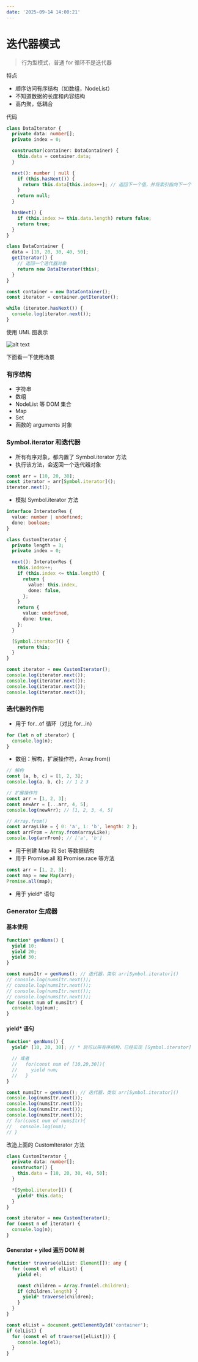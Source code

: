 ```yaml
---
date: '2025-09-14 14:00:21'
---
```


# 迭代器模式

> 行为型模式，普通 for 循环不是迭代器

特点

- 顺序访问有序结构（如数组，NodeList）
- 不知道数据的长度和内容结构
- 高内聚，低耦合

代码

```ts
class DataIterator {
  private data: number[];
  private index = 0;

  constructor(container: DataContainer) {
    this.data = container.data;
  }

  next(): number | null {
    if (this.hasNext()) {
      return this.data[this.index++]; // 返回下一个值，并将索引指向下一个
    }
    return null;
  }

  hasNext() {
    if (this.index >= this.data.length) return false;
    return true;
  }
}

class DataContainer {
  data = [10, 20, 30, 40, 50];
  getIterator() {
    // 返回一个迭代器对象
    return new DataIterator(this);
  }
}

const container = new DataContainer();
const iterator = container.getIterator();

while (iterator.hasNext()) {
  console.log(iterator.next());
}
```

使用 UML 图表示

![alt text](./images/29513-01.png)

下面看一下使用场景

### 有序结构

- 字符串
- 数组
- NodeList 等 DOM 集合
- Map
- Set
- 函数的 arguments 对象

### Symbol.iterator 和迭代器

- 所有有序对象，都内置了 Symbol.iterator 方法
- 执行该方法，会返回一个迭代器对象

```js
const arr = [10, 20, 30];
const iterator = arr[Symbol.iterator]();
iterator.next();
```

- 模拟 Symbol.iterator 方法

```ts
interface InteratorRes {
  value: number | undefined;
  done: boolean;
}

class CustomIterator {
  private length = 3;
  private index = 0;

  next(): InteratorRes {
    this.index++;
    if (this.index <= this.length) {
      return {
        value: this.index,
        done: false,
      };
    }
    return {
      value: undefined,
      done: true,
    };
  }

  [Symbol.iterator]() {
    return this;
  }
}

const iterator = new CustomIterator();
console.log(iterator.next());
console.log(iterator.next());
console.log(iterator.next());
console.log(iterator.next());
```

### 迭代器的作用

- 用于 for...of 循环（对比 for...in）

```js
for (let n of iterator) {
  console.log(n);
}
```

- 数组：解构，扩展操作符，Array.from()

```js
// 解构
const [a, b, c] = [1, 2, 3];
console.log(a, b, c); // 1 2 3

// 扩展操作符
const arr = [1, 2, 3];
const newArr = [...arr, 4, 5];
console.log(newArr); // [1, 2, 3, 4, 5]

// Array.from()
const arrayLike = { 0: 'a', 1: 'b', length: 2 };
const arrFrom = Array.from(arrayLike);
console.log(arrFrom); // ['a', 'b']
```

- 用于创建 Map 和 Set 等数据结构
- 用于 Promise.all 和 Promise.race 等方法

```js
const arr = [1, 2, 3];
const map = new Map(arr);
Promise.all(map);
```

- 用于 yield\* 语句

### Generator 生成器

#### 基本使用

```ts
function* genNums() {
  yield 10;
  yield 20;
  yield 30;
}

const numsItr = genNums(); // 迭代器，类似 arr[Symbol.iterator]()
// console.log(numsItr.next());
// console.log(numsItr.next());
// console.log(numsItr.next());
// console.log(numsItr.next());
for (const num of numsItr) {
  console.log(num);
}
```

#### yield\* 语句

```ts
function* genNums() {
  yield* [10, 20, 30]; // * 后可以带有序结构，已经实现 [Symbol.iterator]

  // 或者
  //   for(const num of [10,20,30]){
  //     yield num;
  //   }
}

const numsItr = genNums(); // 迭代器，类似 arr[Symbol.iterator]()
console.log(numsItr.next());
console.log(numsItr.next());
console.log(numsItr.next());
console.log(numsItr.next());
// for(const num of numsItr){
//   console.log(num);
// }
```

改造上面的 CustomIterator 方法

```ts
class CustomIterator {
  private data: number[];
  constructor() {
    this.data = [10, 20, 30, 40, 50];
  }

  *[Symbol.iterator]() {
    yield* this.data;
  }
}

const iterator = new CustomIterator();
for (const n of iterator) {
  console.log(n);
}
```

#### Generator + yiled 遍历 DOM 树

```ts
function* traverse(elList: Element[]): any {
  for (const el of elList) {
    yield el;

    const children = Array.from(el.children);
    if (children.length) {
      yield* traverse(children);
    }
  }
}

const elList = document.getElementById('container');
if (elList) {
  for (const el of traverse([elList])) {
    console.log(el);
  }
}
```
